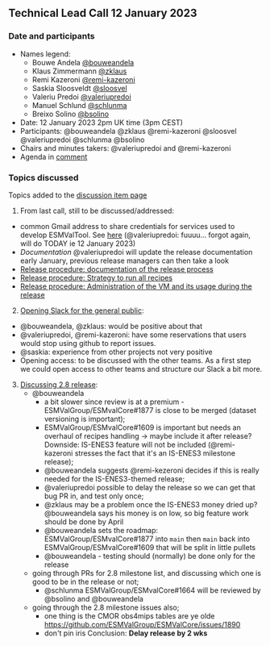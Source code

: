 ## Technical Lead Call 12 January 2023

### Date and participants

- Names legend:
  - Bouwe Andela [@bouweandela](https://github.com/bouweandela)
  - Klaus Zimmermann [@zklaus](https://github.com/zklaus)
  - Remi Kazeroni [@remi-kazeroni](https://github.com/remi-kazeroni)
  - Saskia Sloosveldt [@sloosvel](https://github.com/sloosvel)
  - Valeriu Predoi [@valeriupredoi](https://github.com/valeriupredoi)
  - Manuel Schlund [@schlunma](https://github.com/schlunma)
  - Breixo Solino [@bsolino](https://github.com/bsolino)
- Date: 12 January 2023 2pm UK time (3pm CEST)
- Participants: @bouweandela @zklaus @remi-kazeroni @sloosvel @valeriupredoi @schlunma @bsolino
- Chairs and minutes takers: @valeriupredoi and @remi-kazeroni
- Agenda in [comment](https://github.com/ESMValGroup/Community/discussions/68#discussioncomment-4667572)

### Topics discussed

Topics added to the [discussion item page](https://github.com/ESMValGroup/Community/discussions/68)

1. From last call, still to be discussed/addressed:

  - common Gmail address to share credentials for services used to develop ESMValTool. See [here](https://github.com/ESMValGroup/Community/discussions/62#discussioncomment-4119360) (@valeriupredoi: fuuuu... forgot again, will do TODAY ie 12 January 2023)
  - *Documentation* @valeriupredoi will update the release documentation early January, previous release managers can then take a look
  - [Release procedure: documentation of the release process](https://github.com/ESMValGroup/Community/discussions/62#discussioncomment-4390307)
  - [Release procedure: Strategy to run all recipes](https://github.com/ESMValGroup/Community/discussions/62#discussioncomment-4119346)
  - [Release procedure: Administration of the VM and its usage during the release](https://github.com/ESMValGroup/Community/discussions/62#discussioncomment-4148563)

2. [Opening Slack for the general public](https://github.com/ESMValGroup/Community/discussions/68#discussioncomment-4399940):
  - @bouweandela, @zklaus: would be positive about that
  - @valeriupredoi, @remi-kazeroni: have some reservations that users would stop using github to report issues.
  - @saskia: experience from other projects not very positive
  - Opening access: to be discussed with the other teams. As a first step we could open access to other teams and structure our Slack a bit more.

3. [Discussing 2.8 release](https://github.com/ESMValGroup/Community/discussions/68#discussioncomment-4668496):
   - @bouweandela
     - a bit slower since review is at a premium - ESMValGroup/ESMvalCore#1877 is close to be merged (dataset versioning is important);
     - ESMValGroup/ESMvalCore#1609 is important but needs an overhaul of recipes handling -> maybe include it after release? Downside: IS-ENES3 feature will not be included (@remi-kazeroni stresses the fact that it's an IS-ENES3 milestone release);
     - @bouweandela suggests @remi-kezeroni decides if this is really needed for the IS-ENES3-themed release;
     - @valeriupredoi possible to delay the release so we can get that bug PR in, and test only once;
     - @zklaus may be a problem once the IS-ENES3 money dried up? @bouweandela says his money is on low, so big feature work should be done by April
     - @bouweandela sets the roadmap: ESMValGroup/ESMvalCore#1877 into `main` then `main` back into ESMValGroup/ESMvalCore#1609 that will be split in little pullets
     - @bouweandela - testing should (normally) be done only for the release
   - going through PRs for 2.8 milestone list, and discussing which one is good to be in the release or not;
     - @schlunma ESMValGroup/ESMvalCore#1664 will be reviewed by @bsolino and @bouweandela 
   - going through the 2.8 milestone issues also;
     - one thing is the CMOR obs4mips tables are ye olde https://github.com/ESMValGroup/ESMValCore/issues/1890
     - don't pin iris
  Conclusion: **Delay release by 2 wks**
